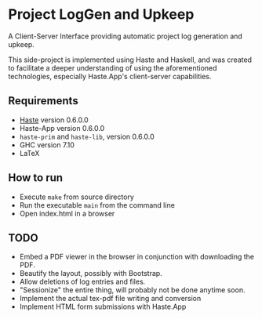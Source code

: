 # Project LogGen and Upkeep
A Client-Server Interface providing automatic project log generation and upkeep.

This side-project is implemented using Haste and Haskell, and was created to
facilitate a deeper understanding of using the aforementioned technologies,
especially Haste.App's client-server capabilities.

Requirements
------------
* [Haste](http://haste-lang.org) version 0.6.0.0
* Haste-App version 0.6.0.0
* `haste-prim` and `haste-lib`, version 0.6.0.0
* GHC version 7.10
* LaTeX

How to run
----------
* Execute `make` from source directory
* Run the executable `main` from the command line
* Open index.html in a browser

TODO
----
* Embed a PDF viewer in the browser in conjunction with downloading the PDF.
* Beautify the layout, possibly with Bootstrap.
* Allow deletions of log entries and files.
* "Sessionize" the entire thing, will probably not be done anytime soon.
* Implement the actual tex-pdf file writing and conversion
* Implement HTML form submissions with Haste.App
